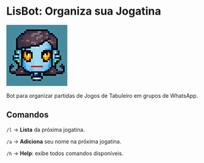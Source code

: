 # LisBot: Organiza sua Jogatina

![lisbot.png](lisbot.png)

Bot para organizar partidas de Jogos de Tabuleiro em grupos de WhatsApp.

## Comandos

`/l` → **Lista** da próxima jogatina.

`/a` → **Adiciona** seu nome na próxima jogatina.

`/h` → **Help**: exibe todos comandos disponíveis.